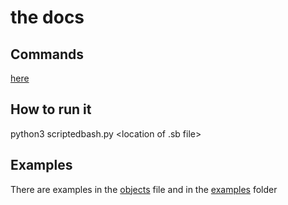 # the docs

## Commands

[here](./objects.md)

## How to run it

python3 scriptedbash.py <location of .sb file>

## Examples

There are examples in the [objects](./objects.md) file and in the [examples](/examples/) folder